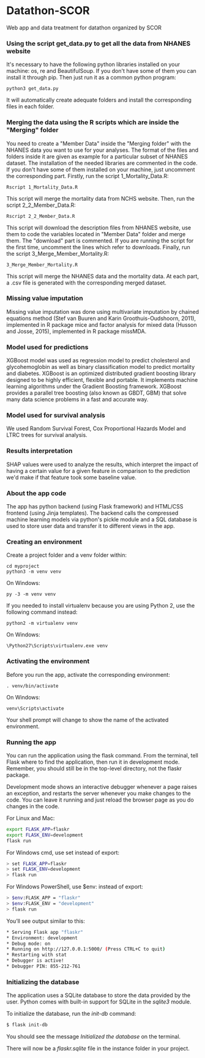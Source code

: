 # Datathon-SCOR
Web app and data treatment for datathon organized by SCOR

### Using the script get_data.py to get all the data from NHANES website
It's necessary to have the following python libraries installed on your machine: os, re and BeautifulSoup. If you don't have some of them you can install it through pip.
Then just run it as a common python program:
```
python3 get_data.py
```
It will automatically create adequate folders and install the corresponding files in each folder.

### Merging the data using the R scripts which are inside the "Merging" folder
You need to create a "Member Data" inside the "Merging folder" with the NHANES data you want to use for your analyses. The format of the files and folders inside it are given as example for a particular subset of NHANES dataset.
The installation of the needed libraries are commented in the code. If you don't have some of them installed on your machine, just uncomment the corresponding part.
Firstly, run the script 1_Mortality_Data.R:
```
Rscript 1_Mortality_Data.R
```
This script will merge the mortality data from NCHS website.
Then, run the script 2_2_Member_Data.R:
```
Rscript 2_2_Member_Data.R
```
This script will download the description files from NHANES website, use them to code the variables located in "Member Data" folder and merge them. The "download" part is commented. If you are running the script for the first time, uncomment the lines which refer to downloads.
Finally, run the script 3_Merge_Member_Mortality.R:
```
3_Merge_Member_Mortality.R
```
This script will merge the NHANES data and the mortality data.
At each part, a .csv file is generated with the corresponding merged dataset. 

### Missing value imputation
Missing value imputation was done using multivariate imputation by chained equations method (Stef van Buuren and Karin Groothuis-Oudshoorn, 2011), implemented in R package mice and factor analysis for mixed data (Husson and Josse, 2015), implemented in R package missMDA.

### Model used for predictions
XGBoost model was used as regression model to predict cholesterol and glycohemoglobin as well as binary classification model to predict mortality and diabetes.
XGBoost is an optimized distributed gradient boosting library designed to be highly efficient, flexible and portable. It implements machine learning algorithms under the Gradient Boosting framework. XGBoost provides a parallel tree boosting (also known as GBDT, GBM) that solve many data science problems in a fast and accurate way. 

### Model used for survival analysis
We used Random Survival Forest, Cox Proportional Hazards Model and LTRC trees for survival analysis. 

### Results interpretation
SHAP values were used to analyze the results, which interpret the impact of having a certain value for a given feature in comparison to the prediction we'd make if that feature took some baseline value.

### About the app code
The app has python backend (using Flask framework) and HTML/CSS frontend (using Jinja templates).
The backend calls the compressed machine learning models via python's pickle module and a SQL database is used to store user data and transfer it to different views in the app.

### Creating an environment
Create a project folder and a venv folder within:

```mkdir myproject
cd myproject
python3 -m venv venv
```

On Windows:

```py -3 -m venv venv```

If you needed to install virtualenv because you are using Python 2, use the following command instead:

```python2 -m virtualenv venv```

On Windows:

```\Python27\Scripts\virtualenv.exe venv```

### Activating the environment
Before you run the app, activate the corresponding environment:

```. venv/bin/activate```

On Windows:

```venv\Scripts\activate```

Your shell prompt will change to show the name of the activated environment.

### Running the app

You can run the application using the flask command. From the terminal, tell Flask where to find the application, then run it in development mode. Remember, you should still be in the top-level directory, not the flaskr package.

Development mode shows an interactive debugger whenever a page raises an exception, and restarts the server whenever you make changes to the code. You can leave it running and just reload the browser page as you do changes in the code.

For Linux and Mac:

```bash
export FLASK_APP=flaskr
export FLASK_ENV=development
flask run
```

For Windows cmd, use set instead of export:

```bash
> set FLASK_APP=flaskr
> set FLASK_ENV=development
> flask run
```

For Windows PowerShell, use $env: instead of export:

```bash
> $env:FLASK_APP = "flaskr"
> $env:FLASK_ENV = "development"
> flask run
```

You’ll see output similar to this:

```bash
* Serving Flask app "flaskr"
* Environment: development
* Debug mode: on
* Running on http://127.0.0.1:5000/ (Press CTRL+C to quit)
* Restarting with stat
* Debugger is active!
* Debugger PIN: 855-212-761
```

### Initializing the database
The application uses a SQLite database to store the data provided by the user. Python comes with built-in support for SQLite in the *sqlite3* module.

To initialize the database, run the *init-db* command:

```bash
$ flask init-db
```

You should see the message *Initialized the database* on the terminal.

There will now be a *flaskr.sqlite* file in the instance folder in your project.
